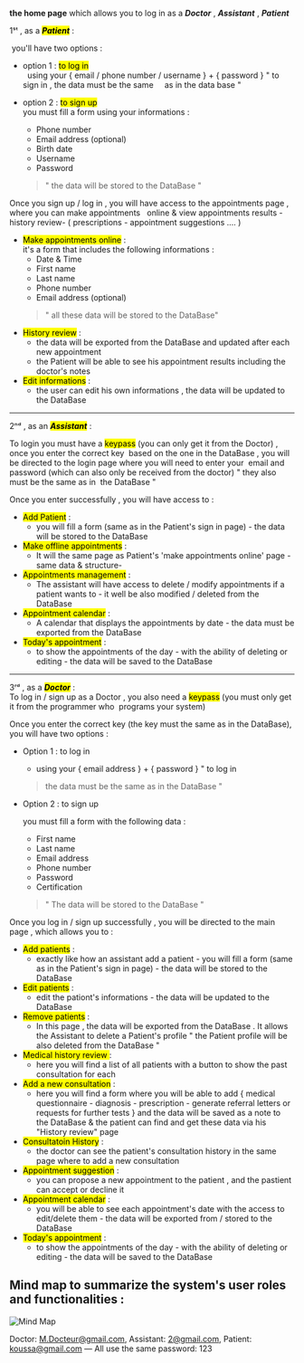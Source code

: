**the home page** which allows you to log in as a _**Doctor**_ , _**Assistant**_ , _**Patient**_    

1ˢᵗ , as a <mark>_**Patient**_</mark> :

&nbsp;you'll have two options :  
- option 1 : <mark>to log in</mark>  
&nbsp;&nbsp;using your { email / phone number / username } + { password } " to sign in , the data must be the same &nbsp;&nbsp;&nbsp; as in the data base "
   
- option 2 : <mark>to sign up</mark>  
   you must fill a form using your informations :  
  * Phone number  
  * Email address (optional)
  * Birth date
  * Username
  * Password  
  > " the data will be stored to the DataBase "
  
Once you sign up / log in , you will have access to the appointments page , where you can make appointments &nbsp; online & view appointments results -history review- ( prescriptions - appointment suggestions .... )    
- <mark>Make appointments online</mark> :    
  it's a form that includes the following informations :
  * Date & Time
  * First name
  * Last name
  * Phone number
  * Email address (optional)
  > " all these data will be stored to the DataBase"
- <mark>History review</mark> :  
  * the data will be exported from the DataBase and updated after each new appointment  
  * the Patient will be able to see his appointment results including the doctor's notes
- <mark>Edit informations</mark> :  
  * the user can edit his own informations , the data will be updated to the DataBase 
***  
2ⁿᵈ , as an <mark>_**Assistant**_</mark> :  

To login you must have a <mark>keypass</mark> (you can only get it from the Doctor) , once you enter the correct key &nbsp;based on the one in the DataBase , you will be directed to the login page where you will need to enter your &nbsp;email and password (which can also only be received from the doctor) " they also must be the same as in &nbsp;the DataBase "  

Once you enter successfully , you will have access to :  
- <mark>Add Patient</mark> :  
  * you will fill a form (same as in the Patient's sign in page) - the data will be stored to the DataBase  
- <mark>Make offline appointments</mark> :  
  * It will the same page as Patient's 'make appointments online' page -same data & structure-
- <mark>Appointments management</mark> :  
  * The assistant will have access to delete / modify appointments if a patient wants to - it well be also modified / deleted from the DataBase
- <mark>Appointment calendar</mark> :  
  * A calendar that displays the appointments by date - the data must be exported from the DataBase
- <mark>Today's appointment</mark> :
  * to show the appointments of the day - with the ability of deleting or editing - the data will be saved to the DataBase
 

***  
3ʳᵈ , as a <mark>_**Doctor**_</mark> :  
To log in / sign up as a Doctor , you also need a <mark>keypass</mark> (you must only get it from the programmer who &nbsp;programs your system)  

Once you enter the correct key (the key must the same as in the DataBase), you will have two options :  
- Option 1 :  to log in
  * using your { email address } + { password } " to log in  
  >  the data must be the same as in the DataBase "
- Option 2 :  to sign up
    
  you must fill a form with the following data :
  * First name
  * Last name
  * Email address
  * Phone number
  * Password
  * Certification
  > " The data will be stored to the DataBase "
     
Once you log in / sign up successfully , you will be directed to the main page , which allows you to :  
- <mark>Add patients</mark> :
  * exactly like how an assistant add a patient - you will fill a form (same as in the Patient's sign in page) - the data will be stored to the DataBase
- <mark>Edit patients</mark> :
  * edit the pationt's informations - the data will be updated to the DataBase
- <mark>Remove patients</mark> :
  * In this page , the data will be exported from the DataBase . It allows the Assistant to delete a Patient's profile " the Patient profile will be also deleted from the DataBase "
- <mark>Medical history review </mark> :
  * here you will find a list of all patients with a button to show the past consultation for each 
- <mark>Add a new consultation</mark> :
  * here you will find a form where you will be able to add { medical questionnaire - diagnosis - prescription - generate referral letters or requests for further tests } and the data will be saved as a note to the DataBase & the patient can find and get these data via his "History review" page
- <mark>Consultatoin History</mark> :  
  * the doctor can see the patient's consultation history in the same page where to add a new consultation 
- <mark>Appointment suggestion</mark> :  
  * you can propose a new appointment to the patient , and the pastient can accept or decline it  
- <mark>Appointment calendar</mark> :  
  * you will be able to see each appointment's date with the access to edit/delete them - the data will be exported from / stored to the DataBase  
- <mark>Today's appointment</mark> :
  * to show the appointments of the day - with the ability of deleting or editing - the data will be saved to the DataBase  

    
## Mind map to summarize the system's user roles and functionalities :
![Mind Map]([https://github.com/ESSTSup/Team-2.1/blob/4849d1c80860af282c5365cafb1b338bfc990c53/Mind%20Map.jpg](https://github.com/mohamed-hammouche/L2-univProject/blob/0bd8a91a6be36f33519ea243b56c74f143deee7a/Mind%20Map.jpg))

Doctor: M.Docteur@gmail.com, Assistant: 2@gmail.com, Patient: koussa@gmail.com — All use the same password: 123








